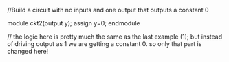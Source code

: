 //Build a circuit with no inputs and one output that outputs a constant 0

module ckt2(output y);
assign y=0;
endmodule

// the logic here is pretty much the same as the last example (1); but instead of driving output as 1 we are getting a constant 0. so only that part is changed here!